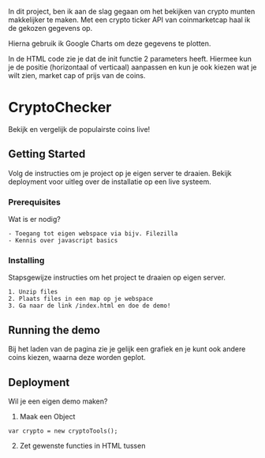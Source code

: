 In dit project, ben ik aan de slag gegaan om het bekijken van crypto munten makkelijker te maken. 
Met een crypto ticker API van coinmarketcap haal ik de gekozen gegevens op.

Hierna gebruik ik Google Charts om deze gegevens te plotten.

In de HTML code zie je dat de init functie 2 parameters heeft. Hiermee kun je de positie (horizontaal of verticaal) aanpassen en kun je ook kiezen wat je wilt zien, market cap of prijs van de coins.

# CryptoChecker

Bekijk en vergelijk de populairste coins live!

## Getting Started

Volg de instructies om je project op je eigen server te draaien. Bekijk deployment voor uitleg over de installatie op een live systeem.

### Prerequisites

Wat is er nodig?

```
- Toegang tot eigen webspace via bijv. Filezilla
- Kennis over javascript basics
```

### Installing

Stapsgewijze instructies om het project te draaien op eigen server.

```
1. Unzip files 
2. Plaats files in een map op je webspace
3. Ga naar de link /index.html en doe de demo!
```

## Running the demo

Bij het laden van de pagina zie je gelijk een grafiek en je kunt ook andere coins kiezen, waarna deze worden geplot.

## Deployment

Wil je een eigen demo maken? 

1. Maak een Object

```
var crypto = new cryptoTools();
```
2. Zet gewenste functies in HTML tussen <script> tags

```
//Function for checking button when pressed
function buttonPressed(){
    var crypto = new cryptoTools();
    crypto.buttonPressed();
  }
  
  //Function which automatically inits a plot
  function initDynamicView(){
    var crypto = new cryptoTools();
    //Choose positioning (horizontal or vertical) and option: (market_cap or price) also choose a div ID 
    crypto.initDynamicView('horizontal', 'market_cap', 'chooseCoins');
  }
  
  //Function which inits a plot after choosing your specific coins
  function drawTheChart(){
    var crypto = new cryptoTools();
  //Choose positioning (horizontal or vertical) and option: (market_cap or price)  also choose a div ID
  crypto.drawCryptoChartFromArray(['bitcoin','ripple', 'ethereum'], "divName");
  }
  
  //To show onload in demo
   window.onload = function(){
        drawTheChart();
        initDynamicView()
 }
 
```

3. Als laatste zijn in de HTML nog div's nodig, afhankelijke van je functie (div ID). Dat ziet er in de demo zo uit:

```
<div id="divName" style="width: 800px; height: 500px;"></div>

<div id="chooseCoins"></div>

```

## Built With

* [Coinmarketcap](https://coinmarketcap.com/api/) - The API used
* [Google Charts](https://developers.google.com/chart/) - Data Visualisation
* [Bounce.js](https://semester4.nl/bounce/) - Library format
 

## Author

* **Roy van Oeteren** - *Initial work* 






